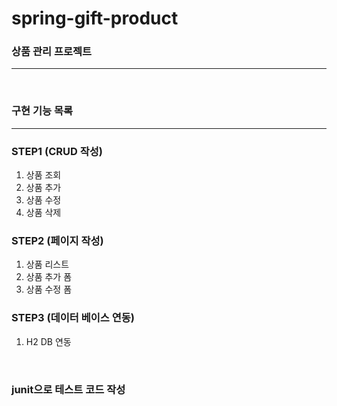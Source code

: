 # spring-gift-product


### 상품 관리 프로젝트

<hr>

<br>


### 구현 기능 목록

<hr>

### STEP1 (CRUD 작성)
1. 상품 조회
2. 상품 추가
3. 상품 수정
4. 상품 삭제

### STEP2 (페이지 작성)
1. 상품 리스트
2. 상품 추가 폼
3. 상품 수정 폼

### STEP3 (데이터 베이스 연동)
1. H2 DB 연동

<br>

### junit으로 테스트 코드 작성
